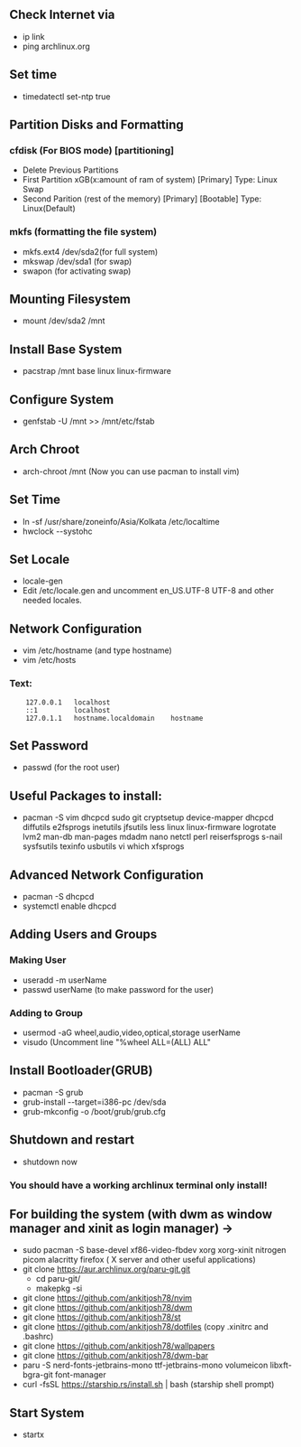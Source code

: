 ## Check Internet via 
   - ip link
   - ping archlinux.org

## Set time
   - timedatectl set-ntp true

## Partition Disks and Formatting
   ### cfdisk (For BIOS mode) [partitioning]
   - Delete Previous Partitions
   - First Partition xGB(x:amount of ram of system) [Primary] Type: Linux Swap 
   - Second Parition (rest of the memory) [Primary] [Bootable] Type: Linux(Default)

   ### mkfs (formatting the file system) 
   - mkfs.ext4 /dev/sda2(for full system)
   - mkswap /dev/sda1 (for swap)
   - swapon (for activating swap)

## Mounting Filesystem
   - mount /dev/sda2 /mnt

## Install Base System
   - pacstrap /mnt base linux linux-firmware

## Configure System
   - genfstab -U /mnt >> /mnt/etc/fstab

## Arch Chroot
   - arch-chroot /mnt
    (Now you can use pacman to install vim)

## Set Time
   - ln -sf /usr/share/zoneinfo/Asia/Kolkata /etc/localtime
   - hwclock --systohc

## Set Locale
   - locale-gen
   - Edit /etc/locale.gen and uncomment en_US.UTF-8 UTF-8 and other needed locales.

## Network Configuration
   - vim /etc/hostname (and type  hostname)
   - vim /etc/hosts
   ### Text:
        127.0.0.1	localhost
        ::1		    localhost
        127.0.1.1	hostname.localdomain    hostname

## Set Password
   - passwd (for the root user)

## Useful Packages to install:
   - pacman -S vim dhcpcd sudo git cryptsetup device-mapper dhcpcd diffutils e2fsprogs inetutils jfsutils less linux linux-firmware logrotate lvm2 man-db man-pages mdadm nano netctl perl reiserfsprogs s-nail sysfsutils texinfo usbutils vi which xfsprogs 

## Advanced Network Configuration
   - pacman -S dhcpcd
   - systemctl enable dhcpcd

## Adding Users and Groups
   ### Making User
   - useradd -m userName
   - passwd userName (to make password for the user)
   ### Adding to Group
   - usermod -aG wheel,audio,video,optical,storage userName
   - visudo (Uncomment line "%wheel ALL=(ALL) ALL"

## Install Bootloader(GRUB)
   - pacman -S grub
   - grub-install --target=i386-pc /dev/sda
   - grub-mkconfig -o  /boot/grub/grub.cfg

## Shutdown and restart
   - shutdown now

### You should have a working archlinux terminal only install!

## For building the system (with dwm as window manager and xinit as login manager) ->
   - sudo pacman -S base-devel xf86-video-fbdev xorg xorg-xinit nitrogen picom alacritty firefox ( X server and other useful applications)
   - git clone https://aur.archlinux.org/paru-git.git
       - cd paru-git/
       - makepkg -si
   - git clone https://github.com/ankitjosh78/nvim
   - git clone https://github.com/ankitjosh78/dwm
   - git clone https://github.com/ankitjosh78/st
   - git clone https://github.com/ankitjosh78/dotfiles (copy .xinitrc and .bashrc)
   - git clone https://github.com/ankitjosh78/wallpapers
   - git clone https://github.com/ankitjosh78/dwm-bar
   - paru -S nerd-fonts-jetbrains-mono ttf-jetbrains-mono volumeicon libxft-bgra-git font-manager
   - curl -fsSL https://starship.rs/install.sh | bash (starship shell prompt)
## Start System
   - startx

